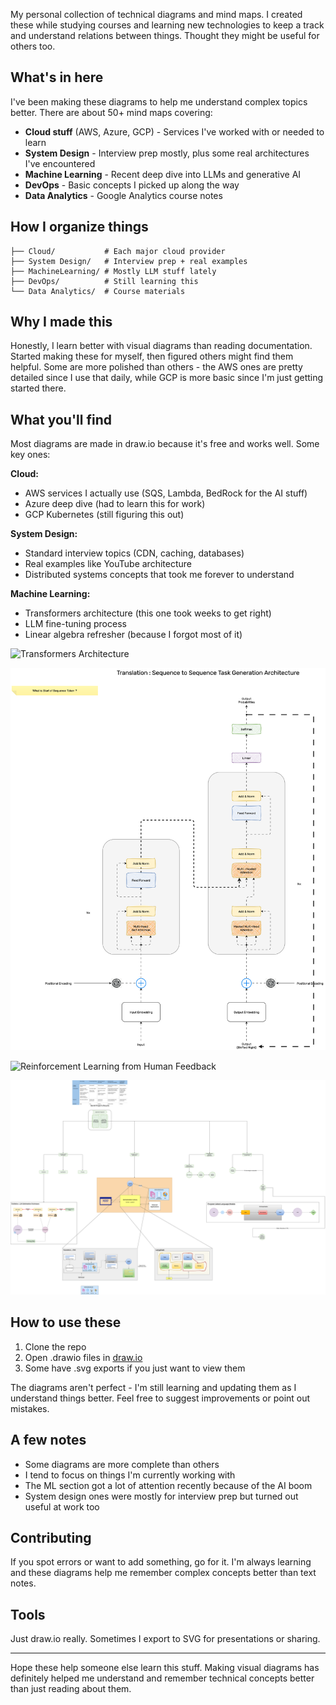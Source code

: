 My personal collection of technical diagrams and mind maps. I created these while studying courses and learning new technologies to keep a track and understand relations between things. Thought they might be useful for others too.

## What's in here

I've been making these diagrams to help me understand complex topics better. There are about 50+ mind maps covering:

- **Cloud stuff** (AWS, Azure, GCP) - Services I've worked with or needed to learn
- **System Design** - Interview prep mostly, plus some real architectures I've encountered
- **Machine Learning** - Recent deep dive into LLMs and generative AI
- **DevOps** - Basic concepts I picked up along the way
- **Data Analytics** - Google Analytics course notes

## How I organize things

```
├── Cloud/           # Each major cloud provider
├── System Design/   # Interview prep + real examples
├── MachineLearning/ # Mostly LLM stuff lately
├── DevOps/          # Still learning this
└── Data Analytics/  # Course materials
```

## Why I made this

Honestly, I learn better with visual diagrams than reading documentation. Started making these for myself, then figured others might find them helpful. Some are more polished than others - the AWS ones are pretty detailed since I use that daily, while GCP is more basic since I'm just getting started there.

## What you'll find

Most diagrams are made in draw.io because it's free and works well. Some key ones:

**Cloud:**
- AWS services I actually use (SQS, Lambda, BedRock for the AI stuff)
- Azure deep dive (had to learn this for work)
- GCP Kubernetes (still figuring this out)

**System Design:**
- Standard interview topics (CDN, caching, databases)
- Real examples like YouTube architecture
- Distributed systems concepts that took me forever to understand

**Machine Learning:**
- Transformers architecture (this one took weeks to get right)
- LLM fine-tuning process
- Linear algebra refresher (because I forgot most of it)

![Transformers Architecture](MachineLearning/Generative%20AI%20with%20Large%20Language%20Models-Week%201%20:%20Transformers%20Architecture.drawio.svg)

![Generating Text with Transformers](MachineLearning/Generative%20AI%20with%20Large%20Language%20Models-Week%201%20:%20Generating%20text%20with%20transformers.drawio.svg)

![Reinforcement Learning from Human Feedback](MachineLearning/Week%203%20:%20Reinforcement%20Learning%20&%20LLM-Powered%20Applicaitons-Week%203.1%20:%20Reinforcement%20learning%20from%20human%20Feedback.drawio.svg)

![LLM-Powered Applications](MachineLearning/Week%203%20:%20Reinforcement%20Learning%20&%20LLM-Powered%20Applicaitons-Week%203.2%20:%20LLM-Powered%20Application.drawio.svg)

## How to use these

1. Clone the repo
2. Open .drawio files in [draw.io](https://app.diagrams.net/)
3. Some have .svg exports if you just want to view them

The diagrams aren't perfect - I'm still learning and updating them as I understand things better. Feel free to suggest improvements or point out mistakes.

## A few notes

- Some diagrams are more complete than others
- I tend to focus on things I'm currently working with
- The ML section got a lot of attention recently because of the AI boom
- System design ones were mostly for interview prep but turned out useful at work too

## Contributing

If you spot errors or want to add something, go for it. I'm always learning and these diagrams help me remember complex concepts better than text notes.

## Tools

Just draw.io really. Sometimes I export to SVG for presentations or sharing.

---

Hope these help someone else learn this stuff. Making visual diagrams has definitely helped me understand and remember technical concepts better than just reading about them.

